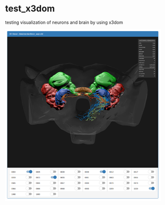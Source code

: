 # test_x3dom
testing visualization of neurons and brain by using x3dom

![Screenshot](https://github.com/DaisukeMiyamoto/test_x3dom/blob/master/docs/screenshot.png?raw=true)

